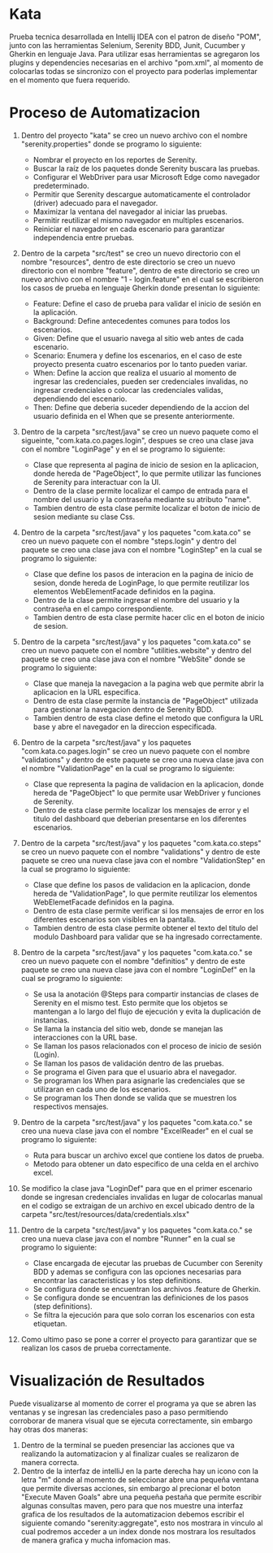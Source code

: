 # Kata
Prueba tecnica desarrollada en Intellij IDEA con el patron de diseño "POM",
junto con las herramientas Selenium, Serenity BDD, Junit, Cucumber y Gherkin
en lenguaje Java. Para utilizar esas herramientas se agregaron los plugins y
dependencies necesarias en el archivo "pom.xml", al momento de colocarlas 
todas se sincronizo con el proyecto para poderlas implementar en el momento
que fuera requerido.


# Proceso de Automatizacion

1) Dentro del proyecto "kata" se creo un nuevo archivo con el nombre
"serenity.properties" donde se programo lo siguiente:
    - Nombrar el proyecto en los reportes de Serenity.
    - Buscar la raíz de los paquetes donde Serenity buscara las pruebas.
    - Configurar el WebDriver para usar Microsoft Edge como navegador predeterminado.
    - Permitir que Serenity descargue automaticamente el controlador (driver) adecuado
   para el navegador.
    - Maximizar la ventana del navegador al iniciar las pruebas.
    - Permitir reutilizar el mismo navegador en multiples escenarios.
    - Reiniciar el navegador en cada escenario para garantizar independencia entre pruebas.

2) Dentro de la carpeta "src/test" se creo un nuevo directorio con el
nombre "resources", dentro de este directorio se creo un nuevo directorio
con el nombre "feature", dentro de este directorio se creo un nuevo
archivo con el nombre "1 - login.feature" en el cual se escribieron los
casos de prueba en lenguaje Gherkin donde presentan lo siguiente:
    - Feature: Define el caso de prueba para validar el inicio de sesión en la aplicación.
    - Background: Define antecedentes comunes para todos los escenarios.
    - Given: Define que el usuario navega al sitio web antes de cada escenario.
    - Scenario: Enumera y define los escenarios, en el caso de este proyecto presenta
   cuatro escenarios por lo tanto pueden variar.
    - When: Define la accion que realiza el usuario al momento de ingresar
   las credenciales, pueden ser credenciales invalidas, no ingresar credenciales
   o colocar las credenciales validas, dependiendo del escenario.
    - Then: Define que deberia suceder dependiendo de la accion del usuario
   definida en el When que se presente anteriormente.

3) Dentro de la carpeta "src/test/java" se creo un nuevo paquete como el sigueinte,
"com.kata.co.pages.login", despues se creo una clase java con el nombre "LoginPage"
y en el se programo lo siguiente:
    - Clase que representa al pagina de inicio de sesion en la aplicacion, donde hereda
   de "PageObject", lo que permite utilizar las funciones de Serenity para interactuar
   con la UI.
    - Dentro de la clase permite localizar el campo de entrada para el nombre del usuario
   y la contraseña mediante su atributo "name".
    - Tambien dentro de esta clase permite localizar el boton de inicio de sesion mediante
   su clase Css.

4) Dentro de la carpeta "src/test/java" y los paquetes "com.kata.co" se creo un nuevo
paquete con el nombre "steps.login" y dentro del paquete se creo una clase java con el
nombre "LoginStep" en la cual se programo lo siguiente:
    - Clase que define los pasos de interacion en la pagina de inicio de sesion, donde
   hereda de LoginPage, lo que permite reutilizar los elementos WebElementFacade definidos
   en la pagina.
    - Dentro de la clase permite ingresar el nombre del usuario y la contraseña en el 
   campo correspondiente.
    - Tambien dentro de esta clase permite hacer clic en el boton de inicio de sesion.

5) Dentro de la carpeta "src/test/java" y los paquetes "com.kata.co" se creo un nuevo
   paquete con el nombre "utilities.website" y dentro del paquete se creo una clase java
con el nombre "WebSite" donde se programo lo siguiente:
    - Clase que maneja la navegacion a la pagina web que permite abrir la aplicacion en la
   URL especifica.
    - Dentro de esta clase permite la instancia de "PageObject" utilizada para gestionar la
   navegacion dentro de Serenity BDD.
    - Tambien dentro de esta clase define el metodo que configura la URL base y abre el navegador
   en la direccion especificada.
   
6) Dentro de la carpeta "src/test/java" y los paquetes "com.kata.co.pages.login" se creo un
nuevo paquete con el nombre "validations" y dentro de este paquete se creo una nueva clase
java con el nombre "ValidationPage" en la cual se programo lo siguiente:
    - Clase que representa la pagina de validacion en la aplicacion, donde hereda de "PageObject"
   lo que permite usar WebDriver y funciones de Serenity.
    - Dentro de esta clase permite localizar los mensajes de error y el titulo del dashboard que 
   deberian presentarse en los diferentes escenarios.
   
7) Dentro de la carpeta "src/test/java" y los paquetes "com.kata.co.steps" se creo un
   nuevo paquete con el nombre "validations" y dentro de este paquete se creo una nueva clase
   java con el nombre "ValidationStep" en la cual se programo lo siguiente:
    - Clase que define los pasos de validacion en la aplicacion, donde hereda de "ValidationPage",
   lo que permite reutilizar los elementos WebElemetFacade definidos en la pagina.
    - Dentro de esta clase permite verificar si los mensajes de error en los diferentes escenarios
   son visibles en la pantalla.
    - Tambien dentro de esta clase permite obtener el texto del titulo del modulo Dashboard para
   validar que se ha ingresado correctamente.
   
8) Dentro de la carpeta "src/test/java" y los paquetes "com.kata.co." se creo un nuevo paquete con
el nombre "definitios" y dentro de este paquete se creo una nueva clase java con el nombre "LoginDef"
en la cual se programo lo siguiente:
    - Se usa la anotación @Steps para compartir instancias de clases de Serenity en el mismo test.
      Esto permite que los objetos se mantengan a lo largo del flujo de ejecución y evita la duplicación de instancias.
    - Se llama la instancia del sitio web, donde se manejan las interacciones con la URL base.
    - Se llaman los pasos relacionados con el proceso de inicio de sesión (Login).
    - Se llaman los pasos de validación dentro de las pruebas.
    - Se programa el Given para que el usuario abra el navegador.
    - Se programan los When para asignarle las credenciales que se utilizaran en cada uno de los escenarios.
    - Se programan los Then donde se valida que se muestren los respectivos mensajes.

9) Dentro de la carpeta "src/test/java" y los paquetes "com.kata.co." se creo una nueva clase java con el
nombre "ExcelReader" en el cual se programo lo siguiente:
    - Ruta para buscar un archivo excel que contiene los datos de prueba.
    - Metodo para obtener un dato especifico de una celda en el archivo excel.
   
10) Se modifico la clase java "LoginDef" para que en el primer escenario donde se ingresan credenciales invalidas
en lugar de colocarlas manual en el codigo se extraigan de un archivo en excel ubicado dentro de la carpeta
"src/test/resources/data/credentials.xlsx"

11) Dentro de la carpeta "src/test/java" y los paquetes "com.kata.co." se creo una nueva clase java con el
    nombre "Runner" en la cual se programo lo siguiente:
    - Clase encargada de ejecutar las pruebas de Cucumber con Serenity BDD y ademas se configura con las
    opciones necesarias para encontrar las caracteristicas y los step definitions.
    - Se configura donde se encuentran los archivos .feature de Gherkin.
    - Se configura donde se encuentran las definiciones de los pasos (step definitions).
    - Se filtra la ejecución para que solo corran los escenarios con esta etiquetan.

12) Como ultimo paso se pone a correr el proyecto para garantizar que se realizan los casos de prueba correctamente.

# Visualización de Resultados

Puede visualizarse al momento de correr el programa ya que se abren las ventanas y se ingresan las credenciales paso
a paso permitiendo corroborar de manera visual que se ejecuta correctamente, sin embargo hay otras dos maneras:
1) Dentro de la terminal se pueden presenciar las acciones que va realizando la automatizacion y al finalizar
cuales se realizaron de manera correcta.
2) Dentro de la interfaz de intelliJ en la parte derecha hay un icono con la letra "m" donde al momento de seleccionar
abre una pequeña ventana que permite diversas acciones, sin embargo al precionar el boton "Execute Maven Goals" abre una
pequeña pestaña que permite escribir algunas consultas maven, pero para que nos muestre una interfaz grafica de los resultados
de la automatizacion debemos escribir el siguiente comando "serenity:aggregate", esto nos mostrara in vinculo al cual podremos
acceder a un index donde nos mostrara los resultados de manera grafica y mucha infomacion mas.
